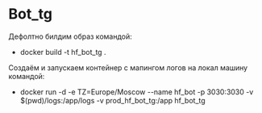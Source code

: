 # Bot_tg

Дефолтно билдим образ командой: 
- docker build -t hf_bot_tg .

Создаём и запускаем контейнер с мапингом логов на локал машину командой: 
- docker run -d -e TZ=Europe/Moscow --name hf_bot -p 3030:3030 -v $(pwd)/logs:/app/logs -v prod_hf_bot_tg:/app hf_bot_tg
